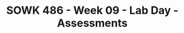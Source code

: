 ---
layout: single_embed_slide
title: "SOWK 486 - Week 09 - Lab Day - Assessments"
presentation_id: MhfSNg
canonical_url: /presentations/MhfSNg/
slides:
  - slide_name: ../deck-7417-large-0.jpeg
    slide_thumbnail: ../deck-7417-thumb-0.jpeg
    slide_text: >
      <p>Assessments
      Lab Day
      gathering information and formulating it into a coherent picture of the client and his or her circumstances Jacob Campbell, LICSW Heritage University Fall 2021 SOWK 486</p>
      
  - slide_name: ../deck-7417-large-1.jpeg
    slide_thumbnail: ../deck-7417-thumb-1.jpeg
    slide_text: >
      <p>Social histories
      Agenda
      Teach Back Activity Genograms &amp; Eco-maps
      Jacob Campbell, LICSW
      Heritage University
      Fall 2021 SOWK 486</p>
      
  - slide_name: ../deck-7417-large-2.jpeg
    slide_thumbnail: ../deck-7417-thumb-2.jpeg
    slide_text: >
      <p>Layout of the Social History
      Presenting Problem
      Life Experiences
      Impressions and Recommendations
      Jacob Campbell, LICSW
      Heritage University
      Fall 2021 SOWK 486</p>
      
  - slide_name: ../deck-7417-large-3.jpeg
    slide_thumbnail: ../deck-7417-thumb-3.jpeg
    slide_text: >
      <p>Layout of the Social History Presenting Problem
      Impressions and Recommendations
      • Description and history of the presenting problem • Introductory section
      Life Experiences
      Jacob Campbell, LICSW
      Heritage University
      Fall 2021 SOWK 486</p>
      
  - slide_name: ../deck-7417-large-4.jpeg
    slide_thumbnail: ../deck-7417-thumb-4.jpeg
    slide_text: >
      <p>Layout of the Social History Presenting Problem
      • Description and history of the presenting problem • Introductory section
      Impressions and Recommendations
      • Presenting problem Detail major points Generally the “why are you here today section”
      Life Experiences
      Jacob Campbell, LICSW
      My method for mental health evaluations
      Heritage University
      Fall 2021 SOWK 486</p>
      
  - slide_name: ../deck-7417-large-5.jpeg
    slide_thumbnail: ../deck-7417-thumb-5.jpeg
    slide_text: >
      <p>Layout of the Social History Presenting Problem
      Esmeralda, a 32 year old Hispanic married with three children female completed this mental health evaluation at the TCCH BHS Pasco o ce. She was accompanied by her husband and one child. Her primary language is Spanish, and the evaluation was completed in her native language. Her insurance, Medicaid, has been veri ed. She was referred by Crisis Response Unit after being hospitalized at Lourdes Medical Center after an attempted suicide. She presented with symptoms related to depression and anxiety.
      Impressions and Recommendations
      Life Experiences
      Heritage University fi
      ffi
      Jacob Campbell, LICSW
      Fall 2021 SOWK 486</p>
      
  - slide_name: ../deck-7417-large-6.jpeg
    slide_thumbnail: ../deck-7417-thumb-6.jpeg
    slide_text: >
      <p>Layout of the Social History Presenting Problem
      • Family of origin • Birth and childhood
      Impressions and Recommendations
      • Marriages and signi cant relationships • Current living arrangements • Education
      Life Experiences
      fi
      Jacob Campbell, LICSW
      • Military service
      Heritage University
      Fall 2021 SOWK 486</p>
      
  - slide_name: ../deck-7417-large-7.jpeg
    slide_thumbnail: ../deck-7417-thumb-7.jpeg
    slide_text: >
      <p>Layout of the Social History Presenting Problem
      • Employment history • Medical history
      Impressions and Recommendations
      • Legal history • Social and recreational interests • Religious activities
      Life Experiences
      Jacob Campbell, LICSW
      • Client successes, strengths, and resources
      Heritage University
      Fall 2021 SOWK 486</p>
      
  - slide_name: ../deck-7417-large-8.jpeg
    slide_thumbnail: ../deck-7417-thumb-8.jpeg
    slide_text: >
      <p>Layout of the Social History Presenting Problem
      Impressions and Recommendations
      • Impressions • Recommendations
      Life Experiences
      Jacob Campbell, LICSW
      Heritage University
      Fall 2021 SOWK 486</p>
      
  - slide_name: ../deck-7417-large-9.jpeg
    slide_thumbnail: ../deck-7417-thumb-9.jpeg
    slide_text: >
      <p>Tri-Cities Community Health Behavioral Health Services
      Mental Health Evaluation Example
      MENTAL HEALTH EVALUATION Prepared by/Cred.:
      Date of Intake:
      Request Of Service:
      Dimension I. Client Personal Information Client Name: Date of Birth: Age: Gender: Client Ethnicity: Client Place of Birth: Primary Language: Secondary: Is a power of attorney needed? Yes No (If needed, explain.) Are legal guardianship documents needed? Yes No (If needed, explain.) Is there CPS involvement? Yes No (If yes, explain.) Dimension II. Referral &amp; Admitting Problem
      TCCH BHS
      Referral Source: Client Presenting Problem: (symptoms/length)
      Dimension III: Client Treatment History, Mental Health/Psychiatric/Substance Abuse Name of Provider Reason for Treatment Medication(s) Prescribed Outcome (Include dates.)
      (e.g. CD, psych. hospital, residential, OP. Include diagnosis.)
      • Dimension I. Client Personal Information
      (Successful/Unsuccessful/ AMA)
      • Dimension II. Referral &amp; Admitting Problem Current Substance Use: GAIN-SS Score: N/A Family/Significant Other History of Substance Use: Is there a need for present referral to CD specialist? Yes Relationship to Client
      No
      Dimension IV: Family/Significant Other Mental Health/Psychiatric History Mental Health/ Diagnosis History of Suicide History of Homicide (If yes, explain.) (If yes, explain.) Psych History Yes No Yes No Yes No Unk. Yes No Yes No Yes No Unk. Yes No Yes No Yes No Unk. Yes No Yes No Yes No Unk. Yes No Yes No Yes No Unk.
      • Dimension III: Client Treatment History, Mental Health/Psychiatric/Substance Abuse • Dimension IV: Family/Signi cant Other Mental Health/Psychiatric History
      1
      Heritage University fi
      Jacob Campbell, LICSW
      Fall 2021 SOWK 486</p>
      
  - slide_name: ../deck-7417-large-10.jpeg
    slide_thumbnail: ../deck-7417-thumb-10.jpeg
    slide_text: >
      <p>Mental Health Evaluation Example
      Dimension V: Abuse/Neglect Client History of Abuse/Neglect: (If abuse is reported by a client age 17 or younger, a documented CPS referral must occur within 48 hours. Call 509-737-2800.)
      Dimension VI: Crisis/Risk Assessment Client History of Suicide/Homicide: (Ideation, plan, means, attempts when/age?) Current Crisis/Risk Assessment: (Must include current risk of suicide/homicide/risk of self-harm.) Does a referral for provision of emergency/crisis services need to be made at this time? Yes
      No
      (If yes, identify referral provider.)
      Present Treatment Need Grief/Loss Issues: Dimension VII: Client Medical History Has the client ever suffered from a head injury? Yes No Age:
      Result:
      Is the client currently or recently pregnant? Yes No (If yes, how many months?) Has the client recently given birth? Yes No (If yes, how long ago?) Is there a Medical Advance Directive in place? Yes No (If yes, does ct wish to provide a copy?) Medical History: (Include any/all hospitalizations and reasons.) Client History/Presence of Chronic Infections/Diseases: (Incl. HIV, Hepatitis, treatments.) Yes No
      TCCH BHS
      (If yes, explain.)
      • Dimension V: Abuse/Neglect
      Client Present Healthcare Needs: Has the primary care provider been notified? Yes
      No
      Primary Care Provider Name:
      • Dimension VI: Crisis/Risk Assessment • Dimension VII: Client Medical History • Dimension VIII: Psychosocial • Dimension IX: Legal Issues
      (If no primary care provider was identified, name the provider that you are referring the client to.) Is an EPSDT referral needed? (for anyone under age 21) Yes No
      If needed, has an EPSDT letter been sent to the medical provider? Current Medications: (Include dosage and the reason prescribed.)
      Yes
      No
      N/A
      Dimension VIII: Psychosocial Family Support System: Peer Support System: Provider Support: Employment/Education History: Cultural Issues/Religious Beliefs Identified: Yes No (If yes, explain.) Has a consult referral been made? Yes No (If yes, what kind?) Sexual Orientation Need(s): Yes No (If yes, explain.) Functional Strengths/Interest of Client and/or Family: Dimension IX: Legal Issues Present/Past Legal Issues: (charges and dates) Court ordered to treatment? LRA Client? DOC supervision? Adult Parole: Adult Probation: Name of PO:
      Yes No Yes No Yes No (If so, document evidence of oral or written notification.) Yes No (If so, document evidence of oral or written notification.) Yes No (If so, document evidence of oral or written notification.) Phone Number: County: 2
      Jacob Campbell, LICSW
      Heritage University
      Fall 2021 SOWK 486</p>
      
  - slide_name: ../deck-7417-large-11.jpeg
    slide_thumbnail: ../deck-7417-thumb-11.jpeg
    slide_text: >
      <p>Juvenile Court: Name of JPO:
      Yes No (If so, document evidence of oral or written notification.) Phone Number: County:
      Mental Health Evaluation Example
      Dimension X: Developmental History of Developmental Delays/Need: (Specify.) Present Services in Place: (i.e. 504, IEP, SSI, DDD, DVR) Dimension XI: Environmental Need/Barriers to Treatment Does the client have problems with any of the following? (Please check all that apply.) Housing Food Clothing Economic Employment Transportation Education Legal Social/Recreational Primary Support Network/Death or Loss ADL’s Chronic Medical Condition(s)/Access to Healthcare Other Psychosocial/Environmental Problems Current Mental Status Appearance: . Psychomotor Behavior: . Attention and Concentration: . Speech: Thought Process: . Orientation: . Memory: . Level of Cooperation/Relating: Affect: . Mood: . Thought Content: . Hallucinations: . Delusions: . Suicidal &amp; Homicidal Ideation: . Phobias: . Judgment: . Insight: .
      . .
      Admitting Diagnoses
      TCCH BHS
      • Dimension X: Developmental
      Axis I: Axis II: Axis III: Axis IV: Axis V: (Current GAF) Inter-agency Services Needed Referral to Therapy: Yes No Referral to Case Management: Referral to Psychiatrist: Yes No Referral to Nueva Substance Abuse Dept.: Clinical Summary/Recommendation for Treatment:
      Yes Yes
      No No
      Have all releases of information been obtained for all formal/informal supports? (e.g. medical providers, legal providers, DSHS, etc.) Yes No
      • Dimension XI: Environmental Need/ Barriers to Treatment • Current Mental Status • Admitting Diagnoses
      ___________________________________________ Intake Staff Signature/Cred.
      __________________ Date
      • Inter-agency Services Needed 3
      Jacob Campbell, LICSW
      Heritage University
      Fall 2021 SOWK 486</p>
      
  - slide_name: ../deck-7417-large-12.jpeg
    slide_thumbnail: ../deck-7417-thumb-12.jpeg
    slide_text: >
      <p>Practice with Social Histories
      • Family of origin
      • Employment history
      • Birth and childhood
      • Medical history
      • Marriages and signi cant relationships
      • Legal history
      • Current living arrangements • Education • Military service
      fi
      Jacob Campbell, LICSW
      • Social and Recreational interests • Religious activities
      Work with a partner to go through some of the process of completing a social history with them. You can either use real life information or make up informational a part of a role-play.
      • Client successes, Strengths, and resources
      Heritage University
      Fall 2021 SOWK 486</p>
      
  - slide_name: ../deck-7417-large-13.jpeg
    slide_thumbnail: ../deck-7417-thumb-13.jpeg
    slide_text: >
      <p>In Class Teach Back Activity About 5 to 10 minutes next week
      Students will have about 30 minutes to talk about one of the four following areas: • Suicide Risk Assessment (pp. 230-234) • Assessing Aggression (pp. 236-237) • Assessing Environmental Systems (pp. 237-241) • Assessing Biophysical Functioning (pp. 218 - 224) Group Discussion
      Students are to develop a 5-10 minute short presentation teaching your peers about assessing the chosen area.
      Jacob Campbell, LICSW
      Heritage University
      Fall 2021 SOWK 486
      Provide Info</p>
      
  - slide_name: ../deck-7417-large-14.jpeg
    slide_thumbnail: ../deck-7417-thumb-14.jpeg
    slide_text: >
      <p>Family Assessments Eco-Map
      A
      E
      P
      Jacob Campbell, LICSW
      Heritage University
      Fall 2021 SOWK 486</p>
      
  - slide_name: ../deck-7417-large-15.jpeg
    slide_thumbnail: ../deck-7417-thumb-15.jpeg
    slide_text: >
      <p>Family Assessments
      Genogram
      Jacob Campbell, LICSW
      Heritage University
      Fall 2021 SOWK 486</p>
      
  - slide_name: ../deck-7417-large-16.jpeg
    slide_thumbnail: ../deck-7417-thumb-16.jpeg
    slide_text: >
      <p>Suicide Risk Assessment Listen for Risk Factors
      Ask Directly About Suicide
      Assess Suicidal Ideation &amp; Behaviors
      Assess for Other Risk Factors (Hepworth, et al., 2017) Jacob Campbell, LICSW
      Heritage University
      Fall 2021 SOWK 486</p>
      
  - slide_name: ../deck-7417-large-17.jpeg
    slide_thumbnail: ../deck-7417-thumb-17.jpeg
    slide_text: >
      <p>Suicide Risk Assessment Adults Listen for Risk Factors
      Feelings of despair and hopelessness Previous suicide attempts Concrete, available, and lethal plans to commit suicide Family history of suicide Perseveration about suicide
      Lack of support systems and other forms of isolation Feelings of worthlessness Belief that others would be better off if the client were dead Advanced age Substance abuse (Hepworth, et al., 2017)
      Jacob Campbell, LICSW
      Heritage University
      Fall 2021 SOWK 486</p>
      
  - slide_name: ../deck-7417-large-18.jpeg
    slide_thumbnail: ../deck-7417-thumb-18.jpeg
    slide_text: >
      <p>Suicide Risk Assessment Youth Listen for Risk Factors
      Feelings of despair and hopelessness Previous suicide attempts Concrete, available, and lethal plans to commit suicide Family history of suicide Perseveration about suicide Lack of support systems and other forms of isolation Feelings of worthlessness Belief that others would be better off if the client were dead Advanced age Substance abuse
      Deterioration in personal habits Decline in school achievement Marked increase in sadness, moodiness, and sudden tearful reactions Loss of appetite Use of drugs or alcohol Talk of death or dying Withdrawal from friends and family Making nal arrangements, such as giving away valued possessions Sudden or unexplained departure from past behaviors (Hepworth, et al., 2017)
      fi
      Jacob Campbell, LICSW
      Heritage University
      Fall 2021 SOWK 486</p>
      
  - slide_name: ../deck-7417-large-19.jpeg
    slide_thumbnail: ../deck-7417-thumb-19.jpeg
    slide_text: >
      <p>Suicide Risk Assessment Listen for Risk Factors
      Have you have thoughts about death or suicide?
      Ask Directly About Suicide
      (Hepworth, et al., 2017) Jacob Campbell, LICSW
      Heritage University
      Fall 2021 SOWK 486</p>
      
  - slide_name: ../deck-7417-large-20.jpeg
    slide_thumbnail: ../deck-7417-thumb-20.jpeg
    slide_text: >
      <p>Suicide Risk Assessment Listen for Risk Factors
      Ask Directly About Suicide
      Assess Suicidal Ideation &amp; Behaviors
      I’d like to ask you more about that.
      History Thoughts Plan Intent Means
      (Hepworth, et al., 2017) Jacob Campbell, LICSW
      Heritage University
      Fall 2021 SOWK 486</p>
      
  - slide_name: ../deck-7417-large-21.jpeg
    slide_thumbnail: ../deck-7417-thumb-21.jpeg
    slide_text: >
      <p>Suicide Risk Assessment Listen for Risk Factors
      Ask Directly About Suicide
      Assess Suicidal Ideation &amp; Behaviors
      • Hopelessness • Impulsivity
      Assess for Other Risk Factors
      • Protective factors (deterrents) • Warning signs (imminent risk)
      Jacob Campbell, LICSW
      Heritage University
      Fall 2021 SOWK 486
      (Hepworth, et al., 2017)</p>
      
  - slide_name: ../deck-7417-large-22.jpeg
    slide_thumbnail: ../deck-7417-thumb-22.jpeg
    slide_text: >
      <p>The Checklist Manifesto Hot to Get things Done Right
      Jacob Campbell, LICSW
      Heritage University
      Fall 2021 SOWK 486</p>
      
  - slide_name: ../deck-7417-large-23.jpeg
    slide_thumbnail: ../deck-7417-thumb-23.jpeg
    slide_text: >
      <p>Adequacy of Client’s Environments • A physical environment that is adequate, is stable, and fosters health and safety (this includes housing as well as surroundings that are free of toxins and other health risks) • Adequate social support systems (e.g., family, relatives, friends, neighbors, organized groups) • A liation with a meaningful and responsive faith community • Access to timely, appropriate, a ordable health care (including vaccinations, physicians, dentists, medications, and nursing homes) • Access to safe, reliable, a ordable child and elder care services • Access to recreational facilities • Transportation—to work, socialize, utilize resources, and exercise rights as a citizen
      • Adequate housing that provides ample space, sanitation, privacy, and safety from hazards and pollution (both air and noise) • Responsive police and re protection and a reasonable degree of security • Safe and healthful work conditions • Su cient nancial resources to purchase essential resources (e.g., food, clothing, housing) • Adequate nutritional intake • Predictable living arrangements with caring others (especially for children) • Opportunities for education and self-ful llment • Access to legal assistance • Employment opportunities
      Heritage University fi
      ff
      ff
      fi
      fi
      ffi
      ffi
      Jacob Campbell, LICSW
      Fall 2021 SOWK 486
      (Hepworth, et al., 2017)</p>
      
  - slide_name: ../deck-7417-large-24.jpeg
    slide_thumbnail: ../deck-7417-thumb-24.jpeg
    slide_text: >
      <p>Intrapersonal Functioning Biophysical Functioning • Physical characteristics and
      • Alcohol use and abuse • Use and abuse of other
      presentation • Physical health • Use and abuse of medications,
      • Dual diagnosis: comorbid
      alcohol, and drugs
      addictive and mental disorders
      Cognitive/Perceptual Functioning • Intellectual functioning
      • Values
      • Judgment
      • Misconceptions
      • Reality testing
      • Self-concept
      • Coherence
      • Assessing thought
      • Cognitive lexibility
      f
      f
      Jacob Campbell, LICSW
      Affective Functioning
      substances
      • Emotional control
      • Major depressive
      • Range of emotions
      disorder
      • Appropriateness of
      • Suicidal risk • Behavioral Functioning
      affect • Assessing affective disorders • Bipolar disorder
      • Excesses • Risk of violence • De iciencies • Motivation
      disorders
      (Hepworth, et al., 2017) Heritage University
      Fall 2021 SOWK 486</p>
      
  - slide_name: ../deck-7417-large-25.jpeg
    slide_thumbnail: ../deck-7417-thumb-25.jpeg
    slide_text: >
      <p>Assessing Aggression • Personal history • Interpersonal relationships and social supports • Psychological factors • Physical conditions • History of violence • Current threats and plans of violence • Current crisis and situation (Hepworth, et al., 2017) Jacob Campbell, LICSW
      Heritage University
      Fall 2021 SOWK 486</p>
      
  - slide_name: ../deck-7417-large-26.jpeg
    slide_thumbnail: ../deck-7417-thumb-26.jpeg
    slide_text: >
      <p>Assessing Person-In-Environment Fit • Environmental Systems
      • A rming
      • Physical environment
      • Harmful
      • Adequacy
      • Spirituality and a liation with a faith community
      • Health
      • Spirituality
      • Safety
      • Religion
      • Social support systems
      • Cognitive, a ective, and behavioral dimensions of faith
      • Missing
      (Hepworth, et al., 2017)
      ffi
      ff
      ffi
      Jacob Campbell, LICSW
      Heritage University
      Fall 2021 SOWK 486</p>
      
  - slide_name: ../deck-7417-large-27.jpeg
    slide_thumbnail: ../deck-7417-thumb-27.jpeg
    slide_text: >
      <p>Biopsychosocial Assessments • Identifying information (e.g., name, age, referral source, brief overview of the presenting problem) • A history of the present circumstances (i.e., the presenting problem, symptoms) • The past psychiatric and medical history of the client and the client’s family (e.g., injuries, operations, medical conditions, medication, ongoing medical treatment) • The client’s social history (e.g., overview of client’s childhood, family structure, living situation, employment and employment history, educational history, hobbies, daily routine, religious or spiritual preferences, friends, past trauma, substance use) • A mental status exam and DSM-5 diagnosis • A formulation (e.g., a statement that summarizes and synthesizes the most important aspects of the case to create a story of the client and his or her past and presenting problems) • For children and adolescents, a brief overview of developmental milestones may be included, addressing the age at which he/she began crawling, walking, talking, toilet training, and so on. (Hepworth, et al., 2017) Jacob Campbell, LICSW
      Heritage University
      Fall 2021 SOWK 486</p>
      
  - slide_name: ../deck-7417-large-28.jpeg
    slide_thumbnail: ../deck-7417-thumb-28.jpeg
    slide_text: >
      <p>Common Role and Developmental Transitions for Older Age Group
      • Work, career choices
      • Separation or divorce
      • Health impairment
      • Institutionalization
      • Parenthood
      • Single parenthood
      • Post-parenthood years
      • Death of a spouse or partner
      • Geographic moves and migrations
      • Military deployments
      • Marriage or partnership commitment • Retirement (Hepworth, et al., 2017) Jacob Campbell, LICSW
      Heritage University
      Fall 2021 SOWK 486</p>
      
  - slide_name: ../deck-7417-large-29.jpeg
    slide_thumbnail: ../deck-7417-thumb-29.jpeg
    slide_text: >
      <p>Common Role and Developmental Transitions for Younger Age Group
      • Changing grades, especially transitioning to middle school or high school • The birth of a sibling • Illness of a parent or caregiver • Loss of social status at school through bullying or peer victimization • Breaking up with a dating partner
      • The loss of a friendship either through death or argument • Death of a parent or caregiver • Personal illness • Questions surrounding sexual identity • Addition of a new stepparent to a divorced family
      (Hepworth, et al., 2017) Jacob Campbell, LICSW
      Heritage University
      Fall 2021 SOWK 486</p>
      
  - slide_name: ../deck-7417-large-30.jpeg
    slide_thumbnail: ../deck-7417-thumb-30.jpeg
    slide_text: >
      <p>Typical Wants Involved in Presenting Problems • To have less family con ict
      • To overcome depression
      • To feel valued by one’s spouse or partner
      • To have more friends
      • To be self-supporting
      • To be included in decision making
      • To achieve greater companionship in marriage or relationship
      • To get discharged from an institution
      • To gain more self-con dence
      • To make a di cult decision • To master fear or anxiety
      • To have more freedom
      • To cope with children more e ectively
      • To control one’s temper
      (Hepworth, et al., 2017)
      ff
      Heritage University fl
      fi
      ffi
      Jacob Campbell, LICSW
      Fall 2021 SOWK 486</p>
      
  - slide_name: ../deck-7417-large-31.jpeg
    slide_thumbnail: ../deck-7417-thumb-31.jpeg
    slide_text: >
      <p>Mini Mental Status Exams
      Jacob Campbell, LICSW
      Heritage University
      Fall 2021 SOWK 486</p>
      
  - slide_name: ../deck-7417-large-32.jpeg
    slide_thumbnail: ../deck-7417-thumb-32.jpeg
    slide_text: >
      <p>Mental Status Exam The General Components
      • General appearance
      • Intelligence
      • Behavior
      • Reality testing
      • Thought process and content
      • Suicidal or homicidal ideation
      • A ect
      • Judgment
      • Impulse control • Insight • Cognitive functioning
      ff
      Jacob Campbell, LICSW
      Heritage University
      Fall 2021 SOWK 486</p>
      
  - slide_name: ../deck-7417-large-33.jpeg
    slide_thumbnail: ../deck-7417-thumb-33.jpeg
    slide_text: >
      <p>General Appearance
      Use of mobility device Posture and gait
      Build Meticulous
      Self-neglect
      Grooming
      Garish
      Skillfully applied
      Outstanding features
      Disabilities
      Physical characteristics
      Important physical features
      Immaculate Fashionable
      Dress
      Unconventional Jacob Campbell, LICSW
      Heritage University
      Appearance Fall 2021 SOWK 486</p>
      
  - slide_name: ../deck-7417-large-34.jpeg
    slide_thumbnail: ../deck-7417-thumb-34.jpeg
    slide_text: >
      <p>General Appearance Passive Sullen
      Ingratiating
      Guarded
      Hostility
      Seductive
      Attitude and Interpersonal Style
      Uncooperative Demanding
      Jacob Campbell, LICSW
      Manipulative
      Heritage University
      Playful
      Inappropriate boundaries Contemptuous
      Withdrawn
      Fall 2021 SOWK 486</p>
      
  - slide_name: ../deck-7417-large-35.jpeg
    slide_thumbnail: ../deck-7417-thumb-35.jpeg
    slide_text: >
      <p>General Appearance Flat
      Liable Bland Facial expression
      Awkward Motor hyperactivity
      Motor retardations Mannerism
      Posturing
      Tics and twitches
      Tension Severe akathisia
      Rigid
      Agitated
      Behavior and Psychomotor activity
      Hyperactive Combative
      Jacob Campbell, LICSW
      Heritage University
      Tardive dyskinesia Seated quietly
      Fall 2021 SOWK 486</p>
      
  - slide_name: ../deck-7417-large-36.jpeg
    slide_thumbnail: ../deck-7417-thumb-36.jpeg
    slide_text: >
      <p>General Appearance Impoverished Pressured
      Perseveration
      Dysarthria Neologisms
      Speech and Language
      Monotonous Emotional
      Stereotypy Aphasia
      Global aphasia
      Jacob Campbell, LICSW
      Heritage University
      Accented
      Wernike’s aphasia Broca’s aphasia
      Fall 2021 SOWK 486</p>
      
  - slide_name: ../deck-7417-large-37.jpeg
    slide_thumbnail: ../deck-7417-thumb-37.jpeg
    slide_text: >
      <p>Emotions
      Full range of a ect Broad
      A ect
      Constricted
      Congruent with mood Appropriate
      Anhedonic
      Emotional withdrawal
      Blunted Labile
      Flat
      Euphoric Expansive
      Mood
      Middle insomnia
      Initial insomnia Hypersomnia
      ff
      ff
      Jacob Campbell, LICSW
      Anxious
      Clients description
      Terminal insomnia Sleep
      Euthymic
      Heritage University
      Fall 2021 SOWK 486</p>
      
  - slide_name: ../deck-7417-large-38.jpeg
    slide_thumbnail: ../deck-7417-thumb-38.jpeg
    slide_text: >
      <p>Cognitive Functioning Lethargy
      Attention and concentration
      Oriented Times Four
      Orientation and level of consciousness
      Coma
      Stupor
      Obtundation
      Anterograde amnesia Transient global amnesia Amnesia
      Retrograde amnesia Memory
      Registration Retention Retrieval Short term memory Jacob Campbell, LICSW
      Heritage University
      Head Injuries
      Long term memory
      Fall 2021 SOWK 486</p>
      
  - slide_name: ../deck-7417-large-39.jpeg
    slide_thumbnail: ../deck-7417-thumb-39.jpeg
    slide_text: >
      <p>Cognitive Functioning Memory Testing
      Ability to Abstract and Generalize
      Information Intelligence
      Jacob Campbell, LICSW
      Heritage University
      Fall 2021 SOWK 486</p>
      
  - slide_name: ../deck-7417-large-40.jpeg
    slide_thumbnail: ../deck-7417-thumb-40.jpeg
    slide_text: >
      <p>Somatic delusions Nihilistic delusions Thought Content
      Delusions
      Bizarre behavior
      Grandiose delusions
      Delusional guilt Ideas of inference
      Thought content
      Magical thinking
      Thoughts and Perception
      Ideas of reference
      Distortions Though broadcasting
      Suspiciousness
      Paranoid delusions
      Thought withdrawal
      Thought insertion
      Illusions Hallucinations Disordered Perceptions
      Dearealization
      Jacob Campbell, LICSW
      Depersonalization
      Heritage University
      Fall 2021 SOWK 486</p>
      
  - slide_name: ../deck-7417-large-41.jpeg
    slide_thumbnail: ../deck-7417-thumb-41.jpeg
    slide_text: >
      <p>Thoughts and Perception Loose association
      Perseverative
      Racing thoughts
      Conceptual disorganization Neologism Overvalued
      Thought Process
      Distractable Goal directed
      Spontaneous
      Incoherent Circumstantial
      Jacob Campbell, LICSW
      Heritage University
      Tangentiality Clang association
      Illogical
      Flight of ideas
      blocking
      Impoverished
      Fall 2021 SOWK 486</p>
      
  - slide_name: ../deck-7417-large-42.jpeg
    slide_thumbnail: ../deck-7417-thumb-42.jpeg
    slide_text: >
      <p>Somatic preoccupations Phobias
      Preoccupations
      Obsessions
      Compulsions
      Suicidality, Homicidality, Impulse control
      Jacob Campbell, LICSW
      Heritage University
      Thoughts and Perception
      Insight and Judgment
      Fall 2021 SOWK 486</p>
      
---
